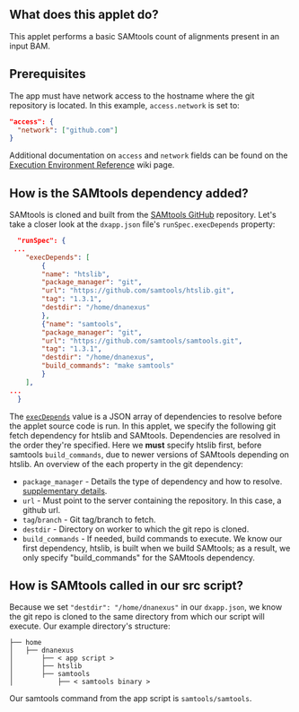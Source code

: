 ## What does this applet do?

This applet performs a basic SAMtools count of alignments present in an input BAM.

## Prerequisites

The app must have network access to the hostname where the git repository is located. In this example, `access.network` is set to:
```json
"access": {
  "network": ["github.com"]
}
```
Additional documentation on `access` and `network` fields can be found on the [Execution Environment Reference](https://wiki.dnanexus.com/Execution-Environment-Reference#Network-Access) wiki page.

## How is the SAMtools dependency added?

SAMtools is cloned and built from the [SAMtools GitHub](https://github.com/samtools/samtools) repository. Let's take a closer look at the `dxapp.json` file's `runSpec.execDepends` property:
```json
  "runSpec": {
 ...
    "execDepends": [
        {
        "name": "htslib",
        "package_manager": "git",
        "url": "https://github.com/samtools/htslib.git",
        "tag": "1.3.1",
        "destdir": "/home/dnanexus"
        },
        {"name": "samtools",
        "package_manager": "git",
        "url": "https://github.com/samtools/samtools.git",
        "tag": "1.3.1",
        "destdir": "/home/dnanexus",
        "build_commands": "make samtools"
        }
    ],
...
  }
```
The [`execDepends`](https://wiki.dnanexus.com/Execution-Environment-Reference?q=execDepends#Software-Packages) value is a JSON array of dependencies to resolve before the applet source code is run. In this applet, we specify the following git fetch dependency for htslib and SAMtools. Dependencies are resolved in the order they're specified. Here we **must** specify htslib first, before samtools `build_commands`, due to newer versions of SAMtools depending on htslib. An overview of the each property in the git dependency:

* `package_manager` - Details the type of dependency and how to resolve.  [supplementary details](https://wiki.dnanexus.com/Execution-Environment-Reference#Software-Packages).
* `url` - Must point to the server containing the repository. In this case, a github url.
* `tag`/`branch` - Git tag/branch to fetch.
* `destdir` - Directory on worker to which the git repo is cloned.
* `build_commands` - If needed, build commands to execute. We know our first dependency, htslib, is built when we build SAMtools; as a result, we only specify "build_commands" for the SAMtools dependency.

<!-- INCLUDE: {% include note.html content="`build_commands` are executed from the `destdir`; use `cd` when appropriate." %} -->

## How is SAMtools called in our src script?

Because we set `"destdir": "/home/dnanexus"` in our `dxapp.json`, we know the git repo is cloned to the same directory from which our script will execute. Our example directory's structure:
```
├── home
│   ├── dnanexus
│       ├── < app script >
│       ├── htslib
│       ├── samtools
│           ├── < samtools binary >
```
Our samtools command from the app script is `samtools/samtools`.
<!-- INCLUDE: ## Applet Script -->
<!-- FUNCTION: FULL SCRIPT -->
<!-- INCLUDE: {% include note.html content="We could've built samtools in a destination within our `$PATH` or added the binary directory to our `$PATH`. Keep this in mind for your app(let) development" %} -->